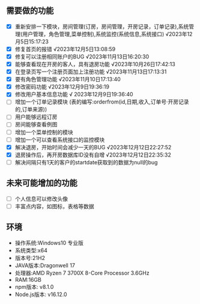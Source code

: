 ##	需要做的功能

- [x] 重新安排一下模块，房间管理(订房，房间管理，开房记录，订单记录),系统管理(用户管理，角色管理,菜单控制),系统监控(系统信息,系统接口) √2023年12月5日15:17:23
- [x] 修复首页的报错 √2023年12月5日13:08:59
- [x] 修复可以注册相同账户的BUG √2023年11月13日16:20:30
- [x] 能够查看现在开房的客人，具有退房功能 √2023年10月26日17:42:13
- [x] 在登录页写一个注册页面加上注册功能 √2023年11月13日17:13:31
- [x] 要有角色管理功能 √2023年11月10日17:13:40
- [x] 修改密码功能 √2023年12月9日19:36:19
- [x] 修改用户基本信息功能 √ 2023年12月9日19:36:40
- [ ] 增加一个订单记录模块 (表的编写:orderfrom(id,日期,收入,订单号·开房记录的,订单来源))
- [ ] 用户能够远程订房
- [ ] 房间能够查看例图
- [ ] 增加一个菜单控制的模块
- [ ] 增加一个可以查看系统接口的监控模块
- [x] 解决退房，开始时间会减少一天的BUG √2023年12月12日22:27:52
- [x] 退房操作后，再开房数据库ID没有自增 √2023年12月12日22:35:32
- [ ] 解决间隔只有1天的客户的startdate获取到的数据为null的bug

##	未来可能增加的功能

- [ ] 个人信息可以修改头像
- [ ] 丰富点内容，如图标，表格等数据

##	环境

- 操作系统:Windows10 专业版
- 系统类型:x64
- 版本号:21H2
- JAVA版本:Dragonwell 17
- 处理器:AMD Ryzen 7 3700X 8-Core Processor 3.6GHz
- RAM:16GB
- npm版本: v8.1.0
- Node.js版本: v16.12.0
